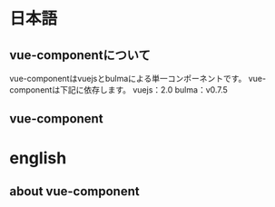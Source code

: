 # 日本語
## vue-componentについて
vue-componentはvuejsとbulmaによる単一コンポーネントです。
vue-componentは下記に依存します。
vuejs：2.0
bulma：v0.7.5

## vue-component



# english
## about vue-component



